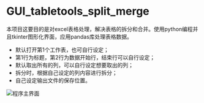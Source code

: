 # GUI_tabletools_split_merge
本项目这要目的是对excel表格处理，解决表格的拆分和合并。使用python编程并且tkinter图形化界面，应用pandas库处理表格数据。
* 默认打开第1个工作表，也可自行设定；
* 第1行为标题，第2行为数据开始行，结束行可以自行设定；
* 默认取出所有的列，可以自行设定想要取出的列；
* 拆分时，根据自己设定的列内容进行拆分；
* 自己设定输出文件的保存位置。

![程序主界面](https://user-images.githubusercontent.com/61038853/203323697-4c8477d0-3954-4958-901f-73bba274cdae.PNG)
